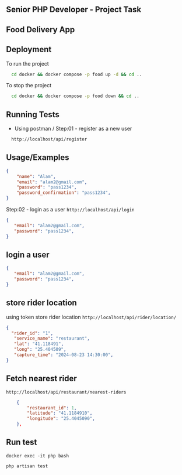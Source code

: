 
## Senior PHP Developer - Project Task

## Food Delivery App


## Deployment

To run the project

```bash
  cd docker && docker compose -p food up -d && cd ..
```

To stop the project

```bash
  cd docker && docker compose -p food down && cd ..
```

## Running Tests
- Using postman /  Step:01 - register as a new user

```bash
  http://localhost/api/register
```


## Usage/Examples

```json
{
    "name": "Alam",
    "email": "alam2@gmail.com",
    "password": "pass1234",
    "password_confirmation": "pass1234",
}
```


 Step:02 - login as a user
 `http://localhost/api/login`

 ```json
{
    "email": "alam2@gmail.com",
    "password": "pass1234",
}
```

## login a user
 ```json
{
    "email": "alam2@gmail.com",
    "password": "pass1234",
}
```

## store rider location
using token store rider location
`http://localhost/api/rider/location/`

 ```json
{
   "rider_id": "1",
    "service_name": "restaurant",
    "lat": "41.118491",
    "long": "25.404509",
    "capture_time": "2024-08-23 14:30:00",
}
```


## Fetch nearest rider

`http://localhost/api/restaurant/nearest-riders`

```json
    {
        "restaurant_id": 1,
        "latitude": "41.1184910",
        "longitude": "25.4045090",
    },
```

## Run test
`docker exec -it php bash`

`php artisan test`